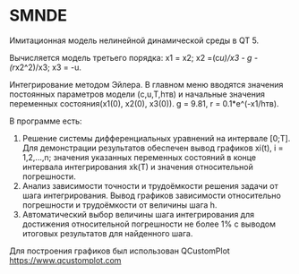 # SMNDE
Имитационная модель нелинейной динамической среды в QT 5.

Вычисляется модель третьего порядка:
x1 = x2;
x2 =(c*u)/x3 - g - (r*x2^2)/x3;
x3 = -u.

Интегрирование методом Эйлера. В главном меню вводятся значения постоянных параметров модели (c,u,T,hтв) и начальные значения переменных состояния(x1(0), x2(0), x3(0)). g = 9.81, r = 0.1*e^(-x1/hтв).

В программе есть:
1. Решение системы дифференциальных уравнений на интервале [0;T]. Для демонстрации результатов обеспечен вывод графиков xi(t), i = 1,2,...,n; значения указанных переменных состояний в конце интервала интегрирования xk(T) и значения относительной погрешности.
2. Анализ зависимости точности и трудоёмкости решения задачи от шага интегрирования. Вывод графиков зависимости относительно погрешности и трудоёмкости от величины шага h.
3. Автоматический выбор величины шага интегрирования для достижения относительной погрешности не более 1% с выводом итоговых результатов для найденного шага.

Для построения графиков был использован QCustomPlot https://www.qcustomplot.com
